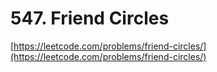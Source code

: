 # 547. Friend Circles

[https://leetcode.com/problems/friend-circles/](https://leetcode.com/problems/friend-circles/)

